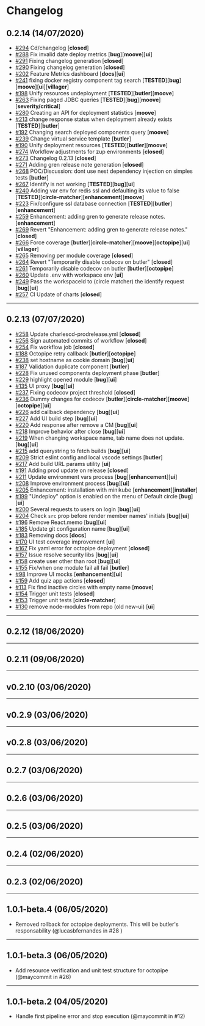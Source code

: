 # Changelog

## 0.2.14 (14/07/2020)
- [#294](https://github.com/ZupIT/charlescd/pull/294) Cd/changelog [**closed**]
- [#288](https://github.com/ZupIT/charlescd/pull/288) Fix invalid date deploy metrics [**bug**][**moove**][**ui**]
- [#291](https://github.com/ZupIT/charlescd/pull/291) Fixing changelog generation [**closed**]
- [#290](https://github.com/ZupIT/charlescd/pull/290) Fixing changelog generation [**closed**]
- [#202](https://github.com/ZupIT/charlescd/pull/202) Feature Metrics dashboard [**docs**][**ui**]
- [#241](https://github.com/ZupIT/charlescd/pull/241) fixing docker registry component tag search [**TESTED**][**bug**][**moove**][**ui**][**villager**]
- [#198](https://github.com/ZupIT/charlescd/pull/198) Unify resources undeployment [**TESTED**][**butler**][**moove**]
- [#263](https://github.com/ZupIT/charlescd/pull/263) Fixing paged JDBC queries [**TESTED**][**bug**][**moove**][**severity/critical**]
- [#280](https://github.com/ZupIT/charlescd/pull/280) Creating an API for deployment statistics [**moove**]
- [#213](https://github.com/ZupIT/charlescd/pull/213) change response status when deployment already exists [**TESTED**][**butler**]
- [#192](https://github.com/ZupIT/charlescd/pull/192) Changing search deployed components query [**moove**]
- [#239](https://github.com/ZupIT/charlescd/pull/239) Change virtual service template [**butler**]
- [#190](https://github.com/ZupIT/charlescd/pull/190) Unify deployment resources [**TESTED**][**butler**][**moove**]
- [#274](https://github.com/ZupIT/charlescd/pull/274) Workflow adjustments for zup environments [**closed**]
- [#273](https://github.com/ZupIT/charlescd/pull/273) Changelog 0.2.13 [**closed**]
- [#271](https://github.com/ZupIT/charlescd/pull/271) Adding gren release note generation [**closed**]
- [#268](https://github.com/ZupIT/charlescd/pull/268) POC/Discussion: dont use nest dependency injection on simples tests [**butler**]
- [#267](https://github.com/ZupIT/charlescd/pull/267) Identify is not working [**TESTED**][**bug**][**ui**]
- [#240](https://github.com/ZupIT/charlescd/pull/240) Adding var env for redis ssl and defaulting its value to false [**TESTED**][**circle-matcher**][**enhancement**][**moove**]
- [#223](https://github.com/ZupIT/charlescd/pull/223) Fix/configure ssl database connection [**TESTED**][**butler**][**enhancement**]
- [#259](https://github.com/ZupIT/charlescd/pull/259) Enhancement: adding gren to generate release notes. [**enhancement**]
- [#269](https://github.com/ZupIT/charlescd/pull/269) Revert "Enhancement: adding gren to generate release notes." [**closed**]
- [#266](https://github.com/ZupIT/charlescd/pull/266) Force coverage [**butler**][**circle-matcher**][**moove**][**octopipe**][**ui**][**villager**]
- [#265](https://github.com/ZupIT/charlescd/pull/265) Removing per module coverage [**closed**]
- [#264](https://github.com/ZupIT/charlescd/pull/264) Revert "Temporarily disable codecov on butler" [**closed**]
- [#261](https://github.com/ZupIT/charlescd/pull/261) Temporarily disable codecov on butler [**butler**][**octopipe**]
- [#260](https://github.com/ZupIT/charlescd/pull/260) Update .env with workspace env [**ui**]
- [#249](https://github.com/ZupIT/charlescd/pull/249) Pass the workspaceId to (circle matcher) the identify request [**bug**][**ui**]
- [#257](https://github.com/ZupIT/charlescd/pull/257) CI Update of charts [**closed**]

---

## 0.2.13 (07/07/2020)
- [#258](https://github.com/ZupIT/charlescd/pull/258) Update charlescd-prodrelease.yml [**closed**]
- [#256](https://github.com/ZupIT/charlescd/pull/256) Sign automated commits of workflow [**closed**]
- [#254](https://github.com/ZupIT/charlescd/pull/254) Fix workflow job [**closed**]
- [#188](https://github.com/ZupIT/charlescd/pull/188) Octopipe retry callback [**butler**][**octopipe**]
- [#238](https://github.com/ZupIT/charlescd/pull/238) set hostname as cookie domain [**bug**][**ui**]
- [#187](https://github.com/ZupIT/charlescd/pull/187) Validation duplicate component [**butler**]
- [#228](https://github.com/ZupIT/charlescd/pull/228) Fix unused components deployment phase [**butler**]
- [#229](https://github.com/ZupIT/charlescd/pull/229) highlight opened module [**bug**][**ui**]
- [#135](https://github.com/ZupIT/charlescd/pull/135) UI proxy [**bug**][**ui**]
- [#237](https://github.com/ZupIT/charlescd/pull/237) Fixing codecov project threshold [**closed**]
- [#236](https://github.com/ZupIT/charlescd/pull/236) Dummy changes for codecov [**butler**][**circle-matcher**][**moove**][**octopipe**][**ui**]
- [#226](https://github.com/ZupIT/charlescd/pull/226) add callback dependency [**bug**][**ui**]
- [#227](https://github.com/ZupIT/charlescd/pull/227) Add UI build step [**bug**][**ui**]
- [#220](https://github.com/ZupIT/charlescd/pull/220) Add response after remove a CM [**bug**][**ui**]
- [#218](https://github.com/ZupIT/charlescd/pull/218) Improve behavior after close [**bug**][**ui**]
- [#219](https://github.com/ZupIT/charlescd/pull/219) When changing workspace name, tab name does not update. [**bug**][**ui**]
- [#215](https://github.com/ZupIT/charlescd/pull/215) add querystring to fetch builds [**bug**][**ui**]
- [#209](https://github.com/ZupIT/charlescd/pull/209) Strict eslint config and local vscode settings [**butler**]
- [#217](https://github.com/ZupIT/charlescd/pull/217) Add build URL params utility [**ui**]
- [#191](https://github.com/ZupIT/charlescd/pull/191) Adding prod update on release [**closed**]
- [#211](https://github.com/ZupIT/charlescd/pull/211) Update environment vars process [**bug**][**enhancement**][**ui**]
- [#208](https://github.com/ZupIT/charlescd/pull/208) Improve environment process [**bug**][**ui**]
- [#205](https://github.com/ZupIT/charlescd/pull/205) Enhancement: installation with minikube [**enhancement**][**installer**]
- [#199](https://github.com/ZupIT/charlescd/pull/199) "Undeploy" option is enabled on the menu of Default circle [**bug**][**ui**]
- [#200](https://github.com/ZupIT/charlescd/pull/200) Several requests to users on login [**bug**][**ui**]
- [#204](https://github.com/ZupIT/charlescd/pull/204) Check `src` prop before render member names' initials [**bug**][**ui**]
- [#196](https://github.com/ZupIT/charlescd/pull/196) Remove React.memo [**bug**][**ui**]
- [#185](https://github.com/ZupIT/charlescd/pull/185) Update git configuration name [**bug**][**ui**]
- [#183](https://github.com/ZupIT/charlescd/pull/183) Removing docs [**docs**]
- [#170](https://github.com/ZupIT/charlescd/pull/170) UI test coverage improvement [**ui**]
- [#167](https://github.com/ZupIT/charlescd/pull/167) Fix yaml error for octopipe deployment [**closed**]
- [#157](https://github.com/ZupIT/charlescd/pull/157) Issue resolve security libs [**bug**][**ui**]
- [#158](https://github.com/ZupIT/charlescd/pull/158) create user other than root [**bug**][**ui**]
- [#155](https://github.com/ZupIT/charlescd/pull/155) Fix/when one module fail all fail [**butler**]
- [#98](https://github.com/ZupIT/charlescd/pull/98) Improve UI mocks [**enhancement**][**ui**]
- [#159](https://github.com/ZupIT/charlescd/pull/159) Add quiz app actions [**closed**]
- [#113](https://github.com/ZupIT/charlescd/pull/113) Fix find inactive circles with empty name [**moove**]
- [#154](https://github.com/ZupIT/charlescd/pull/154) Trigger unit tests [**closed**]
- [#153](https://github.com/ZupIT/charlescd/pull/153) Trigger unit tests [**circle-matcher**]
- [#130](https://github.com/ZupIT/charlescd/pull/130) remove node-modules from repo (old new-ui) [**ui**]

---

## 0.2.12 (18/06/2020)

---

## 0.2.11 (09/06/2020)

---

## v0.2.10 (03/06/2020)

---

## v0.2.9 (03/06/2020)

---

## v0.2.8 (03/06/2020)

---

## 0.2.7 (03/06/2020)

---

## 0.2.6 (03/06/2020)

---

## 0.2.5 (03/06/2020)

---

## 0.2.4 (02/06/2020)

---

## 0.2.3 (02/06/2020)

---

## 1.0.1-beta.4 (06/05/2020)
- Removed rollback for octopipe deployments. This will be butler's responsability (@lucasbfernandes  in #28 )
---

## 1.0.1-beta.3 (06/05/2020)
- Add resource verification and unit test structure for octopipe (@maycommit in #26)
---

## 1.0.1-beta.2 (04/05/2020)
- Handle first pipeline error and stop execution (@maycommit in #12)